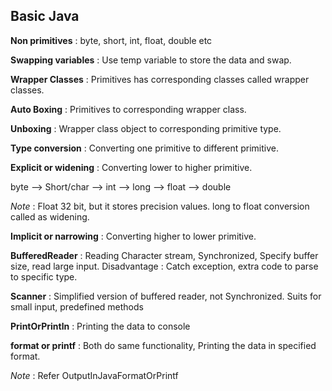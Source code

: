 ## Basic Java
**Non primitives** : byte, short, int, float, double etc

**Swapping variables** : Use temp variable to store the data and swap.

**Wrapper Classes** : Primitives has corresponding classes called wrapper classes.

**Auto Boxing** : Primitives to corresponding wrapper class.

**Unboxing** : Wrapper class object to corresponding primitive type.

**Type conversion** : Converting one primitive to different primitive.

**Explicit or widening** : Converting lower to higher primitive.

byte --> Short/char --> int --> long --> float --> double

*Note* : Float 32 bit, but it stores precision values. long to float conversion called as 
widening.

**Implicit or narrowing** : Converting higher to lower primitive.

**BufferedReader** : Reading Character stream, Synchronized, Specify buffer size, read
large input. Disadvantage : Catch exception, extra code to parse to specific type.

**Scanner** : Simplified version of buffered reader, not Synchronized. Suits for small input,
predefined methods

**PrintOrPrintln** : Printing the data to console

**format or printf** : Both do same functionality, Printing the data in specified format.

*Note* : Refer OutputInJavaFormatOrPrintf



